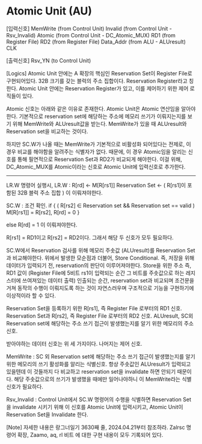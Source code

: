 # Atomic Unit (AU)

[입력신호]
MemWrite    (from Control Unit)
Invalid     (from Control Unit - Rsv_Invalid)
Atomic      (from Control Unit - DC_Atomic_MUX)
RD1         (from Register File)
RD2         (from Register File)
Data_Addr   (from ALU - ALUresult)
CLK

[출력신호]
Rsv_YN      (to Control Unit)

[Logics]
Atomic Unit 안에는 A 확장의 핵심인 Reservation Set이 Register File로 구현되어있다.
32B 크기를 갖는 블럭의 주소 집합이다. Reservation Register라고 칭한다.
Atomic Unit 안에는 Reservation Register가 있고, 이를 제어하기 위한 제어 로직들이 있다.

Atomic 신호는 아래와 같은 이유로 존재한다.
Atomic Unit은 Atomic 연산임을 알아야한다.
기본적으로 reservation set에 해당하는 주소에 메모리 쓰기가 이뤄지는지를 보기 위해 MemWrite와 ALUresult값을 받는다.
MemWrite가 있을 때 ALUresult와 Reservation set을 비교하는 것이다. 

하지만 SC.W가 나올 때는
MemWrite가 기본적으로 비활성화 되어있다는 전제로, 이 경우 비교를 해야함을 알려주는 식별자가 없다. 
때문에, 이 경우 Atomic임을 알리는 신호를 통해 필연적으로 Reservation Set과 RD2가 비교되게 해야한다. 
이걸 위해, DC_Atomic_MUX를 Atomic이라는 신호로 Atomic Unit에 입력신호로 추가한다. 

----------

LR.W 명령어 실행시,
LR.W : R[rd] <- M[R[rs1]]
Reservation Set <- ( R[rs1]이 포함된 32B 블럭 주소 집합 ) 이 이뤄져야한다.

SC.W : 조건 확인. 
if { ( R[rs2] ∈ Reservation set && Reservation set == valid )
	M[R[rs1]] = R[rs2],
	R[rd] = 0
}

else R[rd] = 1
이 이뤄져야한다.

R[rs1] = RD1이고
R[rs2] = RD2이다. 그래서 해당 두 신호가 모두 필요하다.

SC.W에서 Reservation 검사를 위해 메모리 주솟값 (ALUresult)를 Reservation Set과 비교해야한다. 
위에서 발생한 모순점과 더불어, Store Conditional. 즉, 저장을 위해 데이터가 입력되기 전, reservation의 판단이 이루어져야한다. 
Store을 위한 주소 즉, RD1 값이 (Register File에 5비트 rs1이 입력되는 순간 그 비트를 주솟값으로 하는 레지스터에 쓰여져있는 데이터 출력) 인출되는 순간,
reservation set과 비교되며 조건문을 거쳐 동작의 수행이 이뤄지도록 하는 것이 자연스러우며 구조적으로 기능을 구현하기에 이상적이라 할 수 있다. 

Reservation Set을 등록하기 위한 R[rs1], 즉 Register File 로부터의 RD1 신호.
Reservation Set과 R[rs2], 즉 Register File 로부터의 RD2 신호.
ALUresult, SC외 Reservation set에 해당하는 주소 쓰기 접근이 발생했는지를 알기 위한 메모리의 주소 신호.

받아야하는 데이터 신호는 위 세 가지이다. 
나머지는 제어 신호.

MemWrite : SC 외 Reservation set에 해당하는 주소 쓰기 접근이 발생했는지를 알기 위한 메모리의 쓰기 활성화를 알리는 식별신호.
항상 주솟값인 ALUresult가 입력되고 있을텐데 이 것들까지 다 비교하고 reservation set을 invalidate 하면 안되기 때문이다. 해당 주솟값으로의 쓰기가 발생했을 때에만 일어나야하니 이 MemWrite라는 식별 신호가 필요하다. 

Rsv_Invalid : Control Unit에서 SC.W 명령어의 수행을 식별하면 Reservation Set을 invalidate 시키기 위해 이 신호를 Atomic Unit에 입력시키고, Atomic Unit이 Reservation Set을 Invalidate 한다.

[Note]
자세한 내용은 랑그너일기 3630째 줄, 2024.04.21부터 참조하라.
Zalrsc 명령어 확장, Zaamo, aq, rl 비트 에 대한 구현 내용이 모두 기록되어 있다.

